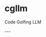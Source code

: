 # cgllm
Code Golfing LLM


--- <script src="versions/cgllm-v0.js"></script>
<div class="cgllm-v0"></div>
